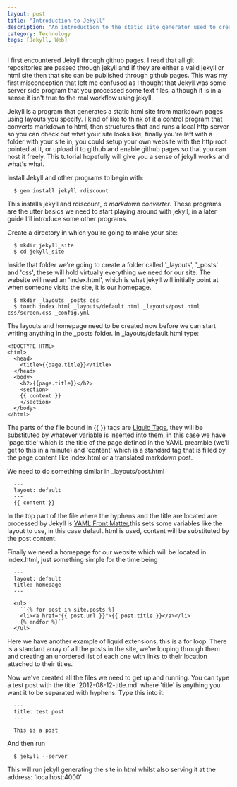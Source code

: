 ```yaml
---
layout: post
title: "Introduction to Jekyll"
description: "An introduction to the static site generator used to create this site"
category: Technology
tags: [Jekyll, Web]
---
```


I first encountered Jekyll through github pages. I read that all git repositories are passed through jekyll and if they are either a valid jekyll or html site then that site can be published through github pages. This was my first misconception that left me confused as I thought that Jekyll was some server side program that you processed some text files, although it is in a sense it isn't true to the real workflow using jekyll.

Jekyll is a program that generates a static html site from markdown pages using layouts you specify. I kind of like to think of it a control program that converts markdown to html, then structures that and runs a local http server so you can check out what your site looks like, finally you're left with a folder with your site in, you could setup your own website with the http root pointed at it, or upload it to github and enable github pages so that you can host it freely. This tutorial hopefully will give you a sense of jekyll works and what's what.

Install Jekyll and other programs to begin with:

      $ gem install jekyll rdiscount

This installs jekyll and rdiscount, *a markdown converter*. These programs are the utter basics we need to start playing around with jekyll, in a later guide I'll introduce some other programs.

Create a directory in which you're going to make your site:

      $ mkdir jekyll_site
      $ cd jekyll_site

Inside that folder we're going to create a folder called '_layouts', '_posts' and 'css', these will hold virtually everything we need for our site. The website will need an 'index.html', which is what jekyll will initially point at when someone visits the site, it is our homepage.

      $ mkdir _layouts _posts css
      $ touch index.html _layouts/default.html _layouts/post.html css/screen.css _config.yml

The layouts and homepage need to be created now before we can start writing anything in the _posts folder. In _layouts/default.html type:

    <!DOCTYPE HTML>
    <html>
      <head>
        <title>{{page.title}}</title>
      </head>
      <body>
        <h2>{{page.title}}</h2>
        <section>
        {{ content }}
        </section>
      </body>
    </html>
The parts of the file bound in {{ }} tags are [Liquid Tags](https://github.com/shopify/liquid/wiki/liquid-for-designers), they will be substituted by whatever variable is inserted into them, in this case we have 'page.title' which is the title of the page defined in the YAML preamble (we'll get to this in a minute) and 'content' which is a standard tag that is filled by the page content like index.html or a translated markdown post.

We need to do something similar in _layouts/post.html

      ---
      layout: default
      ---
      {{ content }}


In the top part of the file where the hyphens and the title are located are processed by Jekyll is [YAML Front Matter](https://github.com/mojombo/jekyll/wiki/liquid-extensions),this sets some variables like the layout to use, in this case default.html is used, content will be substituted by the post content.

Finally we need a homepage for our website which will be located in index.html, just something simple for the time being

      ---
      layout: default
      title: homepage
      ---

      <ul>
        ``{% for post in site.posts %}
        <li><a href="{{ post.url }}">{{ post.title }}</a></li>
        {% endfor %}``
      </ul>

Here we have another example of liquid extensions, this is a for loop. There is a standard array of all the posts in the site, we're looping through them and creating an unordered list of each one with links to their location attached to their titles.


Now we've created all the files we need to get up and running. You can type a test post with the title '2012-08-12-title.md' where 'title' is anything you want it to be separated with hyphens. Type this into it:

      ---
      title: test post
      --- 

      This is a post

And then run

      $ jekyll --server

This will run jekyll generating the site in html whilst also serving it at the address: 'localhost:4000'

